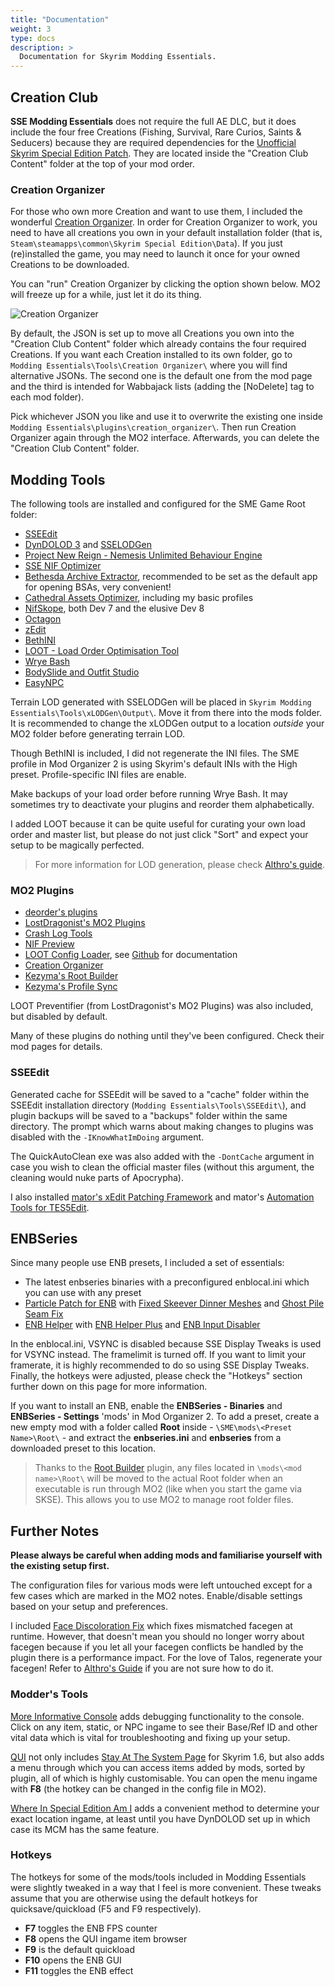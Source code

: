 ```yaml
---
title: "Documentation"
weight: 3
type: docs
description: >
  Documentation for Skyrim Modding Essentials.
---
```


## Creation Club

**SSE Modding Essentials** does not require the full AE DLC, but it does include the four free Creations (Fishing, Survival, Rare Curios, Saints & Seducers) because they are required dependencies for the [Unofficial Skyrim Special Edition Patch](https://www.nexusmods.com/skyrimspecialedition/mods/266). They are located inside the "Creation Club Content" folder at the top of your mod order.

### Creation Organizer

For those who own more Creation and want to use them, I included the wonderful [Creation Organizer](https://www.nexusmods.com/skyrimspecialedition/mods/66329). In order for Creation Organizer to work, you need to have all creations you own in your default installation folder (that is, `Steam\steamapps\common\Skyrim Special Edition\Data`). If you just (re)installed the game, you may need to launch it once for your owned Creations to be downloaded.

You can "run" Creation Organizer by clicking the option shown below. MO2 will freeze up for a while, just let it do its thing.

![Creation Organizer](/Pictures/sme/creation-organizer.png)

By default, the JSON is set up to move all Creations you own into the "Creation Club Content" folder which already contains the four required Creations. If you want each Creation installed to its own folder, go to `Modding Essentials\Tools\Creation Organizer\` where you will find alternative JSONs. The second one is the default one from the mod page and the third is intended for Wabbajack lists (adding the [NoDelete] tag to each mod folder).

Pick whichever JSON you like and use it to overwrite the existing one inside `Modding Essentials\plugins\creation_organizer\`. Then run Creation Organizer again through the MO2 interface. Afterwards, you can delete the "Creation Club Content" folder.

## Modding Tools

The following tools are installed and configured for the SME Game Root folder:

- [SSEEdit](https://www.nexusmods.com/skyrimspecialedition/mods/164)
- [DynDOLOD 3](https://www.nexusmods.com/skyrimspecialedition/mods/68518) and [SSELODGen](https://stepmodifications.org/forum/topic/13451-xlodgen-terrain-lod-beta-94-for-fnv-fo3-fo4-fo4vr-tes5-sse-tes5vr-enderal-enderalse/)
- [Project New Reign - Nemesis Unlimited Behaviour Engine](https://www.nexusmods.com/skyrimspecialedition/mods/60033)
- [SSE NIF Optimizer](https://www.nexusmods.com/skyrimspecialedition/mods/4089)
- [Bethesda Archive Extractor](https://www.nexusmods.com/skyrimspecialedition/mods/974), recommended to be set as the default app for opening BSAs, very convenient!
- [Cathedral Assets Optimizer](https://www.nexusmods.com/skyrimspecialedition/mods/23316), including my basic profiles
- [NifSkope](https://github.com/niftools/nifskope), both Dev 7 and the elusive Dev 8
- [Octagon](https://www.nexusmods.com/skyrimspecialedition/mods/28773)
- [zEdit](https://github.com/z-edit/zedit/releases)
- [BethINI](https://www.nexusmods.com/skyrimspecialedition/mods/4875)
- [LOOT - Load Order Optimisation Tool](https://www.nexusmods.com/skyrimspecialedition/mods/1918)
- [Wrye Bash](https://www.nexusmods.com/skyrimspecialedition/mods/6837)
- [BodySlide and Outfit Studio](https://www.nexusmods.com/skyrimspecialedition/mods/201)
- [EasyNPC](https://www.nexusmods.com/skyrimspecialedition/mods/52313)

Terrain LOD generated with SSELODGen will be placed in `Skyrim Modding Essentials\Tools\xLODGen\Output\`. Move it from there into the mods folder. It is recommended to change the xLODGen output to a location *outside* your MO2 folder before generating terrain LOD.

Though BethINI is included, I did not regenerate the INI files. The SME profile in Mod Organizer 2 is using Skyrim's default INIs with the High preset. Profile-specific INI files are enable.

Make backups of your load order before running Wrye Bash. It may sometimes try to deactivate your plugins and reorder them alphabetically.

I added LOOT because it can be quite useful for curating your own load order and master list, but please do not just click "Sort" and expect your setup to be magically perfected.

> For more information for LOD generation, please check [Althro's guide](https://github.com/The-Animonculory/Modding-Resources/blob/main/DynDOLOD.md).

### MO2 Plugins

- [deorder's plugins](https://github.com/deorder/mo2-plugins)
- [LostDragonist's MO2 Plugins](https://www.nexusmods.com/site/mods/82)
- [Crash Log Tools](https://www.nexusmods.com/skyrimspecialedition/mods/66743)
- [NIF Preview](https://www.nexusmods.com/skyrimspecialedition/mods/69813)
- [LOOT Config Loader](https://www.nexusmods.com/skyrimspecialedition/mods/60864), see [Github](https://github.com/Exit-9B/LOOTConfigLoader/blob/main/README.md) for documentation
- [Creation Organizer](https://www.nexusmods.com/skyrimspecialedition/mods/66329)
- [Kezyma's Root Builder](https://www.nexusmods.com/skyrimspecialedition/mods/31720)
- [Kezyma's Profile Sync](https://www.nexusmods.com/skyrimspecialedition/mods/60690)

LOOT Preventifier (from LostDragonist's MO2 Plugins) was also included, but disabled by default.

Many of these plugins do nothing until they've been configured. Check their mod pages for details.

### SSEEdit

Generated cache for SSEEdit will be saved to a "cache" folder within the SSEEdit installation directory (`Modding Essentials\Tools\SSEEdit\`), and plugin backups will be saved to a "backups" folder within the same directory. The prompt which warns about making changes to plugins was disabled with the `-IKnowWhatImDoing` argument.

The QuickAutoClean exe was also added with the `-DontCache` argument in case you wish to clean the official master files (without this argument, the cleaning would nuke parts of Apocrypha).

I also installed [mator's xEdit Patching Framework](https://www.nexusmods.com/skyrim/mods/68617) and mator's [Automation Tools for TES5Edit](https://www.nexusmods.com/skyrim/mods/49373).

## ENBSeries

Since many people use ENB presets, I included a set of essentials:

- The latest enbseries binaries with a preconfigured enblocal.ini which you can use with any preset
- [Particle Patch for ENB](https://www.nexusmods.com/skyrimspecialedition/mods/65720) with [Fixed Skeever Dinner Meshes](https://www.nexusmods.com/skyrimspecialedition/mods/68481) and [Ghost Pile Seam Fix](https://www.nexusmods.com/skyrimspecialedition/mods/67841)
- [ENB Helper](https://www.nexusmods.com/skyrimspecialedition/mods/23174) with [ENB Helper Plus](https://www.nexusmods.com/skyrimspecialedition/mods/62743) and [ENB Input Disabler](https://www.nexusmods.com/skyrimspecialedition/mods/62796)

In the enblocal.ini, VSYNC is disabled because SSE Display Tweaks is used for VSYNC instead. The framelimit is turned off. If you want to limit your framerate, it is highly recommended to do so using SSE Display Tweaks. Finally, the hotkeys were adjusted, please check the "Hotkeys" section further down on this page for more information.

If you want to install an ENB, enable the **ENBSeries - Binaries** and **ENBSeries - Settings** 'mods' in Mod Organizer 2. To add a preset, create a new empty mod with a folder called **Root** inside - `\SME\mods\<Preset Name>\Root\` - and extract the **enbseries.ini** and **enbseries** from a downloaded preset to this location.

> Thanks to the [Root Builder](https://www.nexusmods.com/skyrimspecialedition/mods/31720) plugin, any files located in `\mods\<mod name>\Root\` will be moved to the actual Root folder when an executable is run through MO2 (like when you start the game via SKSE). This allows you to use MO2 to manage root folder files.

## Further Notes

**Please always be careful when adding mods and familiarise yourself with the existing setup first.** 

The configuration files for various mods were left untouched except for a few cases which are marked in the MO2 notes. Enable/disable settings based on your setup and preferences.

I included [Face Discoloration Fix](https://www.nexusmods.com/skyrimspecialedition/mods/42441) which fixes mismatched facegen at runtime. However, that doesn't mean you should no longer worry about facegen because if you let all your facegen conflicts be handled by the plugin there is a performance impact. For the love of Talos, regenerate your facegen! Refer to [Althro's Guide](https://github.com/The-Animonculory/Modding-Resources/blob/main/Regenerating%20Faces%20in%20the%20Creation%20Kit.md) if you are not sure how to do it.

### Modder's Tools

[More Informative Console](https://www.nexusmods.com/skyrimspecialedition/mods/19250) adds debugging functionality to the console. Click on any item, static, or NPC ingame to see their Base/Ref ID and other vital data which is vital for troubleshooting and fixing up your setup.

[QUI](https://www.nexusmods.com/skyrimspecialedition/mods/65343) not only includes [Stay At The System Page](https://www.nexusmods.com/skyrimspecialedition/mods/19832) for Skyrim 1.6, but also adds a menu through which you can access items added by mods, sorted by plugin, all of which is highly customisable. You can open the menu ingame with **F8** (the hotkey can be changed in the config file in MO2).

[Where In Special Edition Am I](https://www.nexusmods.com/skyrimspecialedition/mods/30907) adds a convenient method to determine your exact location ingame, at least until you have DynDOLOD set up in which case its MCM has the same feature.

### Hotkeys

The hotkeys for some of the mods/tools included in Modding Essentials were slightly tweaked in a way that I feel is more convenient. These tweaks assume that you are otherwise using the default hotkeys for quicksave/quickload (F5 and F9 respectively).

- **F7** toggles the ENB FPS counter
- **F8** opens the QUI ingame item browser
- **F9** is the default quickload
- **F10** opens the ENB GUI
- **F11** toggles the ENB effect